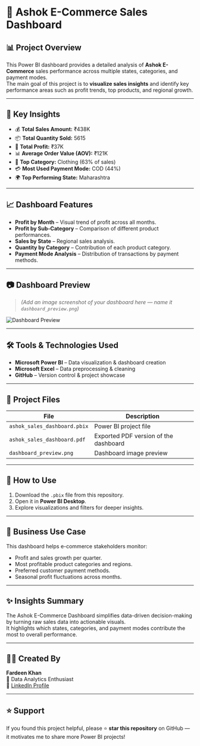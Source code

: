 # 🧾 Ashok E-Commerce Sales Dashboard

## 📊 Project Overview
This Power BI dashboard provides a detailed analysis of **Ashok E-Commerce** sales performance across multiple states, categories, and payment modes.  
The main goal of this project is to **visualize sales insights** and identify key performance areas such as profit trends, top products, and regional growth.

---

## 🧠 Key Insights
- 💰 **Total Sales Amount:** ₹438K  
- 📦 **Total Quantity Sold:** 5615  
- 💸 **Total Profit:** ₹37K  
- 📊 **Average Order Value (AOV):** ₹121K  
- 👕 **Top Category:** Clothing (63% of sales)  
- 💳 **Most Used Payment Mode:** COD (44%)  
- 🌍 **Top Performing State:** Maharashtra  

---

## 📈 Dashboard Features
- **Profit by Month** – Visual trend of profit across all months.  
- **Profit by Sub-Category** – Comparison of different product performances.  
- **Sales by State** – Regional sales analysis.  
- **Quantity by Category** – Contribution of each product category.  
- **Payment Mode Analysis** – Distribution of transactions by payment methods.  

---

## 📷 Dashboard Preview
> *(Add an image screenshot of your dashboard here — name it `dashboard_preview.png`)*

![Dashboard Preview](dashboard_preview.png)

---

## 🛠️ Tools & Technologies Used
- **Microsoft Power BI** – Data visualization & dashboard creation  
- **Microsoft Excel** – Data preprocessing & cleaning  
- **GitHub** – Version control & project showcase  

---

## 📂 Project Files
| File | Description |
|------|--------------|
| `ashok_sales_dashboard.pbix` | Power BI project file |
| `ashok_sales_dashboard.pdf` | Exported PDF version of the dashboard |
| `dashboard_preview.png` | Dashboard image preview |

---

## 🚀 How to Use
1. Download the `.pbix` file from this repository.  
2. Open it in **Power BI Desktop**.  
3. Explore visualizations and filters for deeper insights.  

---

## 🧾 Business Use Case
This dashboard helps e-commerce stakeholders monitor:
- Profit and sales growth per quarter.  
- Most profitable product categories and regions.  
- Preferred customer payment methods.  
- Seasonal profit fluctuations across months.  

---

## ✨ Insights Summary
The Ashok E-Commerce Dashboard simplifies data-driven decision-making by turning raw sales data into actionable visuals.  
It highlights which states, categories, and payment modes contribute the most to overall performance.

---

## 👨‍💻 Created By
**Fardeen Khan**  
📍 Data Analytics Enthusiast  
🔗 [LinkedIn Profile](https://www.linkedin.com/in/mrfardeenkhan)

---

## ⭐ Support
If you found this project helpful, please ⭐ **star this repository** on GitHub — it motivates me to share more Power BI projects!
